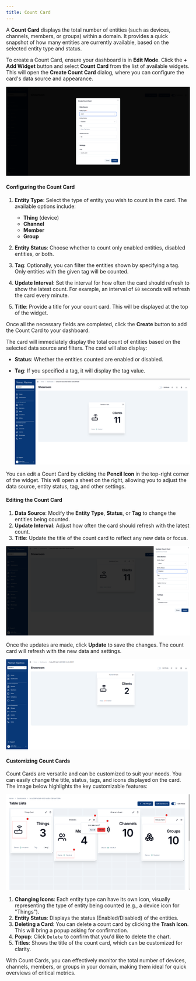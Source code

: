 ```yaml
---
title: Count Card
---
```



A **Count Card** displays the total number of entities (such as devices, channels, members, or groups) within a domain.
It provides a quick snapshot of how many entities are currently available, based on the selected entity type and status.

To create a Count Card, ensure your dashboard is in **Edit Mode**.
Click the **+ Add Widget** button and select **Count Card** from the list of available widgets.
This will open the **Create Count Card** dialog, where you can configure the card's data source and appearance.

![Count Card Dialog](../docs/img/dashboards/generic-countcard-dialog.png)

#### Configuring the Count Card

1. **Entity Type**: Select the type of entity you wish to count in the card. The available options include:
   - **Thing** (device)
   - **Channel**
   - **Member**
   - **Group**

2. **Entity Status**: Choose whether to count only enabled entities, disabled entities, or both.
3. **Tag**: Optionally, you can filter the entities shown by specifying a tag. Only entities with the given tag will be counted.
4. **Update Interval**: Set the interval for how often the card should refresh to show the latest count. For example, an interval of `60` seconds will refresh the card every minute.
5. **Title**: Provide a title for your count card. This will be displayed at the top of the widget.

Once all the necessary fields are completed, click the **Create** button to add the Count Card to your dashboard.

The card will immediately display the total count of entities based on the selected data source and filters. The card will also display:

- **Status**: Whether the entities counted are enabled or disabled.
- **Tag**: If you specified a tag, it will display the tag value.

   ![New Count Card](../docs/img/dashboards/new-countcard.png)

You can edit a Count Card by clicking the **Pencil Icon** in the top-right corner of the widget. This will open a sheet on the right, allowing you to adjust the data source, entity status, tag, and other settings.

#### Editing the Count Card

1. **Data Source**: Modify the **Entity Type**, **Status**, or **Tag** to change the entities being counted.
2. **Update Interval**: Adjust how often the card should refresh with the latest count.
3. **Title**: Update the title of the count card to reflect any new data or focus.

  ![Editing Count Card](../docs/img/dashboards/edit-countcard.png)

Once the updates are made, click **Update** to save the changes. The count card will refresh with the new data and settings.

  ![Updated Count Card](../docs/img/dashboards/edited-countcard.png)

#### Customizing Count Cards

Count Cards are versatile and can be customized to suit your needs. You can easily change the title, status, tags, and icons displayed on the card. The image below highlights the key customizable features:

   ![Features of Count Cards](../docs/img/dashboards/countcard-features.png)

1. **Changing Icons**: Each entity type can have its own icon, visually representing the type of entity being counted (e.g., a device icon for "Things").
2. **Entity Status**: Displays the status (Enabled/Disabled) of the entities.
3. **Deleting a Card**: You can delete a count card by clicking the **Trash Icon**. This will bring a popup asking for confirmation.
4. **Popup**: Click `Delete` to confirm that you'd like to delete the chart.
5. **Titles**: Shows the title of the count card, which can be customized for clarity.

With Count Cards, you can effectively monitor the total number of devices, channels, members, or groups in your domain, making them ideal for quick overviews of critical metrics.
